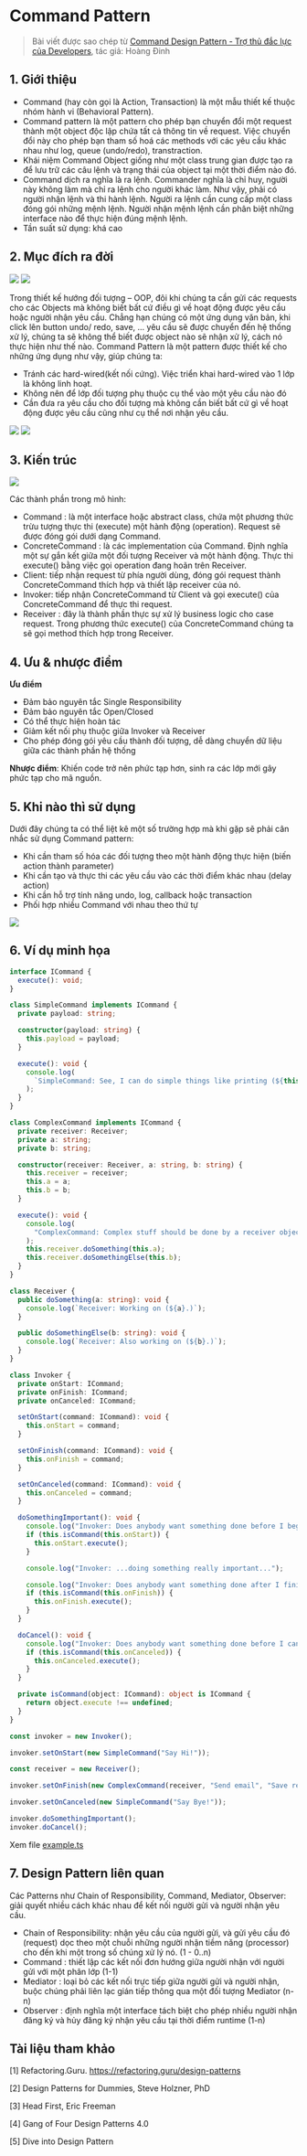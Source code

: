 # Command Pattern

> Bài viết được sao chép từ [Command Design Pattern - Trợ thủ đắc lực của Developers](https://viblo.asia/p/command-design-pattern-tro-thu-dac-luc-cua-developers-4dbZNBqkZYM), tác giả: Hoàng Đinh

## 1. Giới thiệu

- Command (hay còn gọi là Action, Transaction) là một mẫu thiết kế thuộc nhóm hành vi (Behavioral Pattern).
- Command pattern là một pattern cho phép bạn chuyển đổi một request thành một object độc lập chứa tất cả thông tin về request. Việc chuyển đổi này cho phép bạn tham số hoá các methods với các yêu cầu khác nhau như log, queue (undo/redo), transtraction.
- Khái niệm Command Object giống như một class trung gian được tạo ra để lưu trữ các câu lệnh và trạng thái của object tại một thời điểm nào đó.
- Command dịch ra nghĩa là ra lệnh. Commander nghĩa là chỉ huy, người này không làm mà chỉ ra lệnh cho người khác làm. Như vậy, phải có người nhận lệnh và thi hành lệnh. Người ra lệnh cần cung cấp một class đóng gói những mệnh lệnh. Người nhận mệnh lệnh cần phân biệt những interface nào để thực hiện đúng mệnh lệnh.
- Tần suất sử dụng: khá cao

## 2. Mục đích ra đời

![](https://images.viblo.asia/fb74f510-f6fb-456b-9973-686b5bd202d3.png)
![](https://images.viblo.asia/810ae80b-70cf-4f9a-bc29-ac7055db2adf.png)

Trong thiết kế hướng đối tượng – OOP, đôi khi chúng ta cần gửi các requests cho các Objects mà không biết bất cứ điều gì về hoạt động được yêu cầu hoặc người nhận yêu cầu. Chẳng hạn chúng có một ứng dụng văn bản, khi click lên button undo/ redo, save, … yêu cầu sẽ được chuyển đến hệ thống xử lý, chúng ta sẽ không thể biết được object nào sẽ nhận xử lý, cách nó thực hiện như thế nào. Command Pattern là một pattern được thiết kế cho những ứng dụng như vậy, giúp chúng ta:

- Tránh các hard-wired(kết nối cứng). Việc triển khai hard-wired vào 1 lớp là không linh hoạt.
- Không nên để lớp đối tượng phụ thuộc cụ thể vào một yêu cầu nào đó
- Cần đưa ra yêu cầu cho đối tượng mà không cần biết bất cứ gì về hoạt động được yêu cầu cũng như cụ thể nơi nhận yêu cầu.

![](https://images.viblo.asia/24df6d69-fb26-45a4-b15d-6aea0eb5e5ac.png)
![](https://images.viblo.asia/704b0d85-e456-41b6-8d68-91648f49efc4.png)

## 3. Kiến trúc

![](https://refactoring.guru/images/patterns/diagrams/command/structure.png?id=1cd7833638f4c43630f4a84017d31195)

Các thành phần trong mô hình:

- Command : là một interface hoặc abstract class, chứa một phương thức trừu tượng thực thi (execute) một hành động (operation). Request sẽ được đóng gói dưới dạng Command.
- ConcreteCommand : là các implementation của Command. Định nghĩa một sự gắn kết giữa một đối tượng Receiver và một hành động. Thực thi execute() bằng việc gọi operation đang hoãn trên Receiver.
- Client: tiếp nhận request từ phía người dùng, đóng gói request thành ConcreteCommand thích hợp và thiết lập receiver của nó.
- Invoker: tiếp nhận ConcreteCommand từ Client và gọi execute() của ConcreteCommand để thực thi request.
- Receiver : đây là thành phần thực sự xử lý business logic cho case request. Trong phương thức execute() của ConcreteCommand chúng ta sẽ gọi method thích hợp trong Receiver.

## 4. Ưu & nhược điểm

**Ưu điểm**

- Đảm bảo nguyên tắc Single Responsibility
- Đảm bảo nguyên tắc Open/Closed
- Có thể thực hiện hoàn tác
- Giảm kết nối phụ thuộc giữa Invoker và Receiver
- Cho phép đóng gói yêu cầu thành đối tượng, dễ dàng chuyển dữ liệu giữa các thành phần hệ thống

**Nhược điểm**: Khiến code trở nên phức tạp hơn, sinh ra các lớp mới gây phức tạp cho mã nguồn.

## 5. Khi nào thì sử dụng

Dưới đây chúng ta có thể liệt kê một số trường hợp mà khi gặp sẽ phải cân nhắc sử dụng Command pattern:

- Khi cần tham số hóa các đối tượng theo một hành động thực hiện (biến action thành parameter)
- Khi cần tạo và thực thi các yêu cầu vào các thời điểm khác nhau (delay action)
- Khi cần hỗ trợ tính năng undo, log, callback hoặc transaction
- Phối hợp nhiều Command với nhau theo thứ tự

![](https://images.viblo.asia/74f20679-c6b1-4397-bf9e-1edf88c81ea4.png)

## 6. Ví dụ minh họa

```ts
interface ICommand {
  execute(): void;
}

class SimpleCommand implements ICommand {
  private payload: string;

  constructor(payload: string) {
    this.payload = payload;
  }

  execute(): void {
    console.log(
      `SimpleCommand: See, I can do simple things like printing (${this.payload})`
    );
  }
}

class ComplexCommand implements ICommand {
  private receiver: Receiver;
  private a: string;
  private b: string;

  constructor(receiver: Receiver, a: string, b: string) {
    this.receiver = receiver;
    this.a = a;
    this.b = b;
  }

  execute(): void {
    console.log(
      "ComplexCommand: Complex stuff should be done by a receiver object"
    );
    this.receiver.doSomething(this.a);
    this.receiver.doSomethingElse(this.b);
  }
}

class Receiver {
  public doSomething(a: string): void {
    console.log(`Receiver: Working on (${a}.)`);
  }

  public doSomethingElse(b: string): void {
    console.log(`Receiver: Also working on (${b}.)`);
  }
}

class Invoker {
  private onStart: ICommand;
  private onFinish: ICommand;
  private onCanceled: ICommand;

  setOnStart(command: ICommand): void {
    this.onStart = command;
  }

  setOnFinish(command: ICommand): void {
    this.onFinish = command;
  }

  setOnCanceled(command: ICommand): void {
    this.onCanceled = command;
  }

  doSomethingImportant(): void {
    console.log("Invoker: Does anybody want something done before I begin?");
    if (this.isCommand(this.onStart)) {
      this.onStart.execute();
    }

    console.log("Invoker: ...doing something really important...");

    console.log("Invoker: Does anybody want something done after I finish?");
    if (this.isCommand(this.onFinish)) {
      this.onFinish.execute();
    }
  }

  doCancel(): void {
    console.log("Invoker: Does anybody want something done before I cancel?");
    if (this.isCommand(this.onCanceled)) {
      this.onCanceled.execute();
    }
  }

  private isCommand(object: ICommand): object is ICommand {
    return object.execute !== undefined;
  }
}

const invoker = new Invoker();

invoker.setOnStart(new SimpleCommand("Say Hi!"));

const receiver = new Receiver();

invoker.setOnFinish(new ComplexCommand(receiver, "Send email", "Save report"));

invoker.setOnCanceled(new SimpleCommand("Say Bye!"));

invoker.doSomethingImportant();
invoker.doCancel();
```

Xem file [example.ts](./example.ts)

## 7. Design Pattern liên quan

Các Patterns như Chain of Responsibility, Command, Mediator, Observer: giải quyết nhiều cách khác nhau để kết nối người gửi và người nhận yêu cầu.

- Chain of Responsibility: nhận yêu cầu của người gửi, và gửi yêu cầu đó (request) dọc theo một chuỗi những người nhận tiềm năng (processor) cho đến khi một trong số chúng xử lý nó. (1 - 0..n)
- Command : thiết lập các kết nối đơn hướng giữa người nhận với người gửi với một phân lớp (1-1)
- Mediator : loại bỏ các kết nối trực tiếp giữa người gửi và người nhận, buộc chúng phải liên lạc gián tiếp thông qua một đối tượng Mediator (n-n)
- Observer : định nghĩa một interface tách biệt cho phép nhiều người nhận đăng ký và hủy đăng ký nhận yêu cầu tại thời điểm runtime (1-n)

## Tài liệu tham khảo

[1] Refactoring.Guru. https://refactoring.guru/design-patterns

[2] Design Patterns for Dummies, Steve Holzner, PhD

[3] Head First, Eric Freeman

[4] Gang of Four Design Patterns 4.0

[5] Dive into Design Pattern
